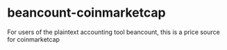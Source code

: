 # beancount-coinmarketcap
For users of the plaintext accounting tool beancount, this is a price source for coinmarketcap
